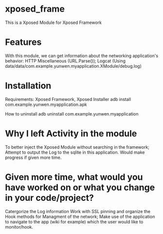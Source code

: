 # xposed_frame
This is a Xposed Module for Xposed Framework

# Features
With this module, we can get information about the networking application's behavior:
HTTP
Miscellaneous (URL.Parse());
Logcat (Using data/data/com.example.yunwen.myapplication.XModule/debug.log)

# Installation
Requirements: Xposed Framework, Xposed Installer
    adb install com.example.yunwen.myapplication.apk

How to uninstall
    adb uninstall com.example.yunwen.myapplication

# Why I left Activity in the module
To better inject the Xposed Module without searching in the framework;
Attempt to output the Log to the sqlite in this application. Would make progress if given more time.

# Given more time, what would you have worked on or what you change in your code/project? 
Catergorize the Log information
Work with SSL pinning and organize the Hook methods for Managment of the network; 
Make use of the application to navigate to the app (wiki for example) which the user would like to monitor/hook.

